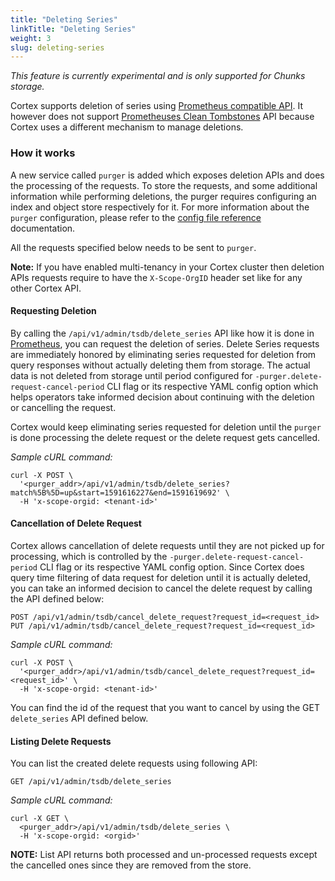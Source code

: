 ```yaml
---
title: "Deleting Series"
linkTitle: "Deleting Series"
weight: 3
slug: deleting-series
---
```


_This feature is currently experimental and is only supported for Chunks storage._

Cortex supports deletion of series using [Prometheus compatible API](https://prometheus.io/docs/prometheus/latest/querying/api/#delete-series).
It however does not support [Prometheuses Clean Tombstones](https://prometheus.io/docs/prometheus/latest/querying/api/#clean-tombstones) API because Cortex uses a different mechanism to manage deletions.

### How it works

A new service called `purger` is added which exposes deletion APIs and does the processing of the requests.
To store the requests, and some additional information while performing deletions, the purger requires configuring an index and object store respectively for it.
For more information about the `purger` configuration, please refer to the [config file reference](../configuration/config-file-reference.md#purger_config) documentation.

All the requests specified below needs to be sent to `purger`.

**Note:** If you have enabled multi-tenancy in your Cortex cluster then deletion APIs requests require to have the `X-Scope-OrgID` header set like for any other Cortex API.

#### Requesting Deletion

By calling the `/api/v1/admin/tsdb/delete_series` API like how it is done in [Prometheus](https://prometheus.io/docs/prometheus/latest/querying/api/#delete-series), you can request the deletion of series.
Delete Series requests are immediately honored by eliminating series requested for deletion from query responses without actually deleting them from storage.
The actual data is not deleted from storage until period configured for `-purger.delete-request-cancel-period` CLI flag or its respective YAML config option which helps operators take informed decision about continuing with the deletion or cancelling the request.

Cortex would keep eliminating series requested for deletion until the `purger` is done processing the delete request or the delete request gets cancelled.

_Sample cURL command:_
```
curl -X POST \
  '<purger_addr>/api/v1/admin/tsdb/delete_series?match%5B%5D=up&start=1591616227&end=1591619692' \
  -H 'x-scope-orgid: <tenant-id>'
```

#### Cancellation of Delete Request

Cortex allows cancellation of delete requests until they are not picked up for processing, which is controlled by the `-purger.delete-request-cancel-period` CLI flag or its respective YAML config option.
Since Cortex does query time filtering of data request for deletion until it is actually deleted, you can take an informed decision to cancel the delete request by calling the API defined below:

```
POST /api/v1/admin/tsdb/cancel_delete_request?request_id=<request_id>
PUT /api/v1/admin/tsdb/cancel_delete_request?request_id=<request_id>
```

_Sample cURL command:_
```
curl -X POST \
  '<purger_addr>/api/v1/admin/tsdb/cancel_delete_request?request_id=<request_id>' \
  -H 'x-scope-orgid: <tenant-id>'
```

You can find the id of the request that you want to cancel by using the GET `delete_series` API defined below.

#### Listing Delete Requests

You can list the created delete requests using following API:

```
GET /api/v1/admin/tsdb/delete_series
```

_Sample cURL command:_
```
curl -X GET \
  <purger_addr>/api/v1/admin/tsdb/delete_series \
  -H 'x-scope-orgid: <orgid>'
```

**NOTE:** List API returns both processed and un-processed requests except the cancelled ones since they are removed from the store.

